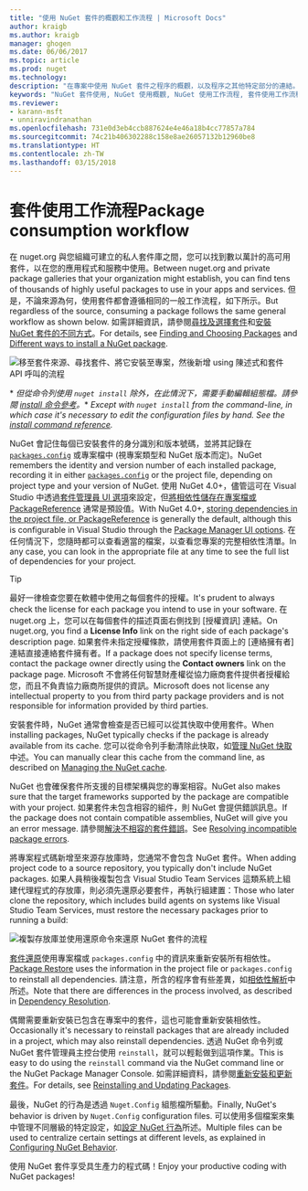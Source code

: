```yaml
---
title: "使用 NuGet 套件的概觀和工作流程 | Microsoft Docs"
author: kraigb
ms.author: kraigb
manager: ghogen
ms.date: 06/06/2017
ms.topic: article
ms.prod: nuget
ms.technology: 
description: "在專案中使用 NuGet 套件之程序的概觀，以及程序之其他特定部分的連結。"
keywords: "NuGet 套件使用, NuGet 使用概觀, NuGet 使用工作流程, 套件使用工作流程, 套件使用概觀"
ms.reviewer:
- karann-msft
- unniravindranathan
ms.openlocfilehash: 731e0d3eb4ccb887624e4e46a18b4cc77857a784
ms.sourcegitcommit: 74c21b406302288c158e8ae26057132b12960be8
ms.translationtype: HT
ms.contentlocale: zh-TW
ms.lasthandoff: 03/15/2018
---
```

# <a name="package-consumption-workflow"></a><span data-ttu-id="8cc11-104">套件使用工作流程</span><span class="sxs-lookup"><span data-stu-id="8cc11-104">Package consumption workflow</span></span>

<span data-ttu-id="8cc11-105">在 nuget.org 與您組織可建立的私人套件庫之間，您可以找到數以萬計的高可用套件，以在您的應用程式和服務中使用。</span><span class="sxs-lookup"><span data-stu-id="8cc11-105">Between nuget.org and private package galleries that your organization might establish, you can find tens of thousands of highly useful packages to use in your apps and services.</span></span> <span data-ttu-id="8cc11-106">但是，不論來源為何，使用套件都會遵循相同的一般工作流程，如下所示。</span><span class="sxs-lookup"><span data-stu-id="8cc11-106">But regardless of the source, consuming a package follows the same general workflow as shown below.</span></span> <span data-ttu-id="8cc11-107">如需詳細資訊，請參閱[尋找及選擇套件](../consume-packages/finding-and-choosing-packages.md)和[安裝 NuGet 套件的不同方式](ways-to-install-a-package.md)。</span><span class="sxs-lookup"><span data-stu-id="8cc11-107">For details, see [Finding and Choosing Packages](../consume-packages/finding-and-choosing-packages.md) and [Different ways to install a NuGet package](ways-to-install-a-package.md).</span></span>

![移至套件來源、尋找套件、將它安裝至專案，然後新增 using 陳述式和套件 API 呼叫的流程](media/Overview-01-GeneralFlow.png)

<span data-ttu-id="8cc11-109">\* _但從命令列使用 `nuget install` 除外，在此情況下，需要手動編輯組態檔。請參閱 [install 命令參考](../tools/cli-ref-install.md)。_</span><span class="sxs-lookup"><span data-stu-id="8cc11-109">\* _Except with `nuget install` from the command-line, in which case it's necessary to edit the configuration files by hand. See the [install command reference](../tools/cli-ref-install.md)._</span></span>

<span data-ttu-id="8cc11-110">NuGet 會記住每個已安裝套件的身分識別和版本號碼，並將其記錄在 [`packages.config`](../reference/packages-config.md) 或專案檔中 (視專案類型和 NuGet 版本而定)。</span><span class="sxs-lookup"><span data-stu-id="8cc11-110">NuGet remembers the identity and version number of each installed package, recording it in either [`packages.config`](../reference/packages-config.md) or the project file, depending on project type and your version of NuGet.</span></span> <span data-ttu-id="8cc11-111">使用 NuGet 4.0+，儘管這可在 Visual Studio 中透過[套件管理員 UI 選項](../tools/package-manager-ui.md)來設定，但[將相依性儲存在專案檔或 PackageReference](../consume-packages/package-references-in-project-files.md) 通常是預設值。</span><span class="sxs-lookup"><span data-stu-id="8cc11-111">With NuGet 4.0+, [storing dependencies in the project file, or PackageReference](../consume-packages/package-references-in-project-files.md) is generally the default, although this is configurable in Visual Studio through the [Package Manager UI options](../tools/package-manager-ui.md).</span></span> <span data-ttu-id="8cc11-112">在任何情況下，您隨時都可以查看適當的檔案，以查看您專案的完整相依性清單。</span><span class="sxs-lookup"><span data-stu-id="8cc11-112">In any case, you can look in the appropriate file at any time to see the full list of dependencies for your project.</span></span>

> [!Tip]
> <span data-ttu-id="8cc11-113">最好一律檢查您要在軟體中使用之每個套件的授權。</span><span class="sxs-lookup"><span data-stu-id="8cc11-113">It's prudent to always check the license for each package you intend to use in your software.</span></span> <span data-ttu-id="8cc11-114">在 nuget.org 上，您可以在每個套件的描述頁面右側找到 [授權資訊] 連結。</span><span class="sxs-lookup"><span data-stu-id="8cc11-114">On nuget.org, you find a **License Info** link on the right side of each package's description page.</span></span> <span data-ttu-id="8cc11-115">如果套件未指定授權條款，請使用套件頁面上的 [連絡擁有者] 連結直接連絡套件擁有者。</span><span class="sxs-lookup"><span data-stu-id="8cc11-115">If a package does not specify license terms, contact the package owner directly using the **Contact owners** link on the package page.</span></span> <span data-ttu-id="8cc11-116">Microsoft 不會將任何智慧財產權從協力廠商套件提供者授權給您，而且不負責協力廠商所提供的資訊。</span><span class="sxs-lookup"><span data-stu-id="8cc11-116">Microsoft does not license any intellectual property to you from third party package providers and is not responsible for information provided by third parties.</span></span>

<span data-ttu-id="8cc11-117">安裝套件時，NuGet 通常會檢查是否已經可以從其快取中使用套件。</span><span class="sxs-lookup"><span data-stu-id="8cc11-117">When installing packages, NuGet typically checks if the package is already available from its cache.</span></span> <span data-ttu-id="8cc11-118">您可以從命令列手動清除此快取，如[管理 NuGet 快取](../consume-packages/managing-the-nuget-cache.md)中述。</span><span class="sxs-lookup"><span data-stu-id="8cc11-118">You can manually clear this cache from the command line, as described on [Managing the NuGet cache](../consume-packages/managing-the-nuget-cache.md).</span></span>

<span data-ttu-id="8cc11-119">NuGet 也會確保套件所支援的目標架構與您的專案相容。</span><span class="sxs-lookup"><span data-stu-id="8cc11-119">NuGet also makes sure that the target frameworks supported by the package are compatible with your project.</span></span> <span data-ttu-id="8cc11-120">如果套件未包含相容的組件，則 NuGet 會提供錯誤訊息。</span><span class="sxs-lookup"><span data-stu-id="8cc11-120">If the package does not contain compatible assemblies, NuGet will give you an error message.</span></span> <span data-ttu-id="8cc11-121">請參閱[解決不相容的套件錯誤](dependency-resolution.md#resolving-incompatible-package-errors)。</span><span class="sxs-lookup"><span data-stu-id="8cc11-121">See [Resolving incompatible package errors](dependency-resolution.md#resolving-incompatible-package-errors).</span></span>

<span data-ttu-id="8cc11-122">將專案程式碼新增至來源存放庫時，您通常不會包含 NuGet 套件。</span><span class="sxs-lookup"><span data-stu-id="8cc11-122">When adding project code to a source repository, you typically don't include NuGet packages.</span></span> <span data-ttu-id="8cc11-123">如果人員稍後複製包含 Visual Studio Team Services 這類系統上組建代理程式的存放庫，則必須先還原必要套件，再執行組建置：</span><span class="sxs-lookup"><span data-stu-id="8cc11-123">Those who later clone the repository, which includes build agents on systems like Visual Studio Team Services, must restore the necessary packages prior to running a build:</span></span>

![複製存放庫並使用還原命令來還原 NuGet 套件的流程](media/Overview-02-RestoreFlow.png)

<span data-ttu-id="8cc11-125">[套件還原](../consume-packages/package-restore.md)使用專案檔或 `packages.config` 中的資訊來重新安裝所有相依性。</span><span class="sxs-lookup"><span data-stu-id="8cc11-125">[Package Restore](../consume-packages/package-restore.md) uses the information in the project file or `packages.config` to reinstall all dependencies.</span></span> <span data-ttu-id="8cc11-126">請注意，所含的程序會有些差異，如[相依性解析](../consume-packages/dependency-resolution.md)中所述。</span><span class="sxs-lookup"><span data-stu-id="8cc11-126">Note that there are differences in the process involved, as described in [Dependency Resolution](../consume-packages/dependency-resolution.md).</span></span>

<span data-ttu-id="8cc11-127">偶爾需要重新安裝已包含在專案中的套件，這也可能會重新安裝相依性。</span><span class="sxs-lookup"><span data-stu-id="8cc11-127">Occasionally it's necessary to reinstall packages that are already included in a project, which may also reinstall dependencies.</span></span> <span data-ttu-id="8cc11-128">透過 NuGet 命令列或 NuGet 套件管理員主控台使用 `reinstall`，就可以輕鬆做到這項作業。</span><span class="sxs-lookup"><span data-stu-id="8cc11-128">This is easy to do using the `reinstall` command via the NuGet command line or the NuGet Package Manager Console.</span></span> <span data-ttu-id="8cc11-129">如需詳細資料，請參閱[重新安裝和更新套件](../consume-packages/reinstalling-and-updating-packages.md)。</span><span class="sxs-lookup"><span data-stu-id="8cc11-129">For details, see [Reinstalling and Updating Packages](../consume-packages/reinstalling-and-updating-packages.md).</span></span>

<span data-ttu-id="8cc11-130">最後，NuGet 的行為是透過 `Nuget.Config` 組態檔所驅動。</span><span class="sxs-lookup"><span data-stu-id="8cc11-130">Finally, NuGet's behavior is driven by `Nuget.Config` configuration files.</span></span> <span data-ttu-id="8cc11-131">可以使用多個檔案來集中管理不同層級的特定設定，如[設定 NuGet 行為](../consume-packages/configuring-nuget-behavior.md)所述。</span><span class="sxs-lookup"><span data-stu-id="8cc11-131">Multiple files can be used to centralize certain settings at different levels, as explained in [Configuring NuGet Behavior](../consume-packages/configuring-nuget-behavior.md).</span></span>

<span data-ttu-id="8cc11-132">使用 NuGet 套件享受具生產力的程式碼！</span><span class="sxs-lookup"><span data-stu-id="8cc11-132">Enjoy your productive coding with NuGet packages!</span></span>
